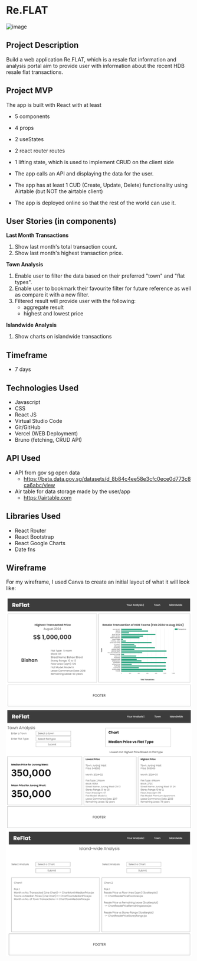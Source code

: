 # Re.FLAT

![image](https://github.com/user-attachments/assets/2f45d0b5-4d19-4cd7-81b7-ebb855e26fe0)


## Project Description

Build a web application Re.FLAT, which is a resale flat information and analysis portal aim to provide user with information about the recent HDB resale flat transactions.

## Project MVP

The app is built with React with at least

- 5 components
- 4 props
- 2 useStates
- 2 react router routes
- 1 lifting state, which is used to implement CRUD on the client side

- The app calls an API and displaying the data for the user.
- The app has at least 1 CUD (Create, Update, Delete) functionality using Airtable (but NOT the airtable client)
- The app is deployed online so that the rest of the world can use it.

## User Stories (in components)

<b>Last Month Transactions</b>

1. Show last month's total transaction count.
2. Show last month's highest transaction price.

<b>Town Analysis</b>

1. Enable user to filter the data based on their preferred "town" and "flat types".
2. Enable user to bookmark their favourite filter for future reference as well as compare it with a new filter.
3. Filtered result will provide user with the following:
   - aggregate result
   - highest and lowest price

<b>Islandwide Analysis</b>

1. Show charts on islandwide transactions

## Timeframe

- 7 days

## Technologies Used

- Javascript
- CSS
- React JS
- Virtual Studio Code
- Git/GitHub
- Vercel (WEB Deployment)
- Bruno (fetching, CRUD API)

## API Used

- API from gov sg open data
  - https://beta.data.gov.sg/datasets/d_8b84c4ee58e3cfc0ece0d773c8ca6abc/view
- Air table for data storage made by the user/app
  - https://airtable.com

## Libraries Used

- React Router
- React Bootstrap
- React Google Charts
- Date fns

## Wireframe

For my wireframe, I used Canva to create an initial layout of what it will look like:

![index](image.png)
![town_analysis](image-1.png)
![islandwide_analysis](image-2.png)
